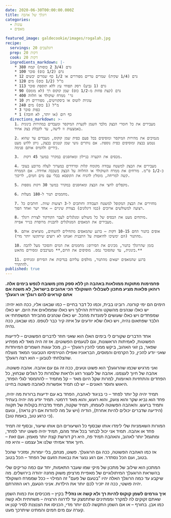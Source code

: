 ```yaml
---
date: 2020-06-30T00:00:00.000Z
title: רוגלך של אהבה
categories:
  - עוגות
  - מאפים

featured_image: galdecookie/images/rogalah.jpg
recipe:
  servings: 20 רוגלעכים
  prep: 20 דקות
  cook: 20 דקות
  ingredients_markdown: |-
    * 380 גרם (3/4 2 כוסות) קמח
    * 100 גרם (1/2 כוס) סוכר
    * 12 גרם (1/4 שקית) שמרים טריים מפוררים או 1/2 כף שמרים יבשים
    * 120 מ"ל (1/2 כוס) מים
    * 113 גרם (1 גביע) רסק תפוחי עץ ללא תוספת סוכר
    * 90 גרם (קצת פחות מ-1/2 כוס) שמן קוקוס רך (לא מומס)
    * 400 גר' ממרח שוקולד או חלווה
    * 10 עוגיות לוטוס או ביסקוויטים, מפוררים דק
    * 240 מ"ל (1 כוס) מים
    * 3 כפות סוכר
    * 1 כף רום (או יותר, לא חובה)
  directions_markdown: >-
    1. מעבירים את כל חומרי הבצק מלבד השמן לקערת המיקסר ומעבדים במהירות בינונית
    באמצעות וו לישה, עד לקבלת בצק אחיד.

    2. מנמיכים את מהירות המיקסר ומוסיפים בכל פעם כפית שמן קוקוס, מעבדים עד שהוא
    נטמע בבצק ומוסיפים כפית נוספת. אם נותרים גושי שמן קטנים בבצק, ניתן ללוש מעט
    בידיים ולהמיס אותם פנימה.

    3.  מכסים את הקערה בניילון ומאחסנים במקרר במשך 45 דקות.

    4. מעבירים את הבצק למשטח עבודה מקומח קלות ומרדדים במערוך לעלה מרובע בעובי
    כ-1/2 ס"מ. מורחים את ממרח השוקולד או החלווה על הבצק בשכבה אחידה. אם הממרח
    קשה למריחה, מומלץ להניח את הקופסא בכלי עם מים חמים, לריכוך.

    5. מקפלים לחצי את הבצק ומאחסנים במקרר במשך 30 דקות נוספות.

    6. מחממים תנור ל-180 מעלות.

    7. מחזירים את הבצק המקופל למשטח העבודה וחותכים ל-3 רצועות שוות. חותכים כל
    רצועה למשולשים ארוכים (כמו דיגלונים) בצורת שיניים – אחד ישר ואחד הפוך.

    8. מותחים מעט את הבסיס של כל משולש ומגלגלים לעבר הקודקוד לצורת רוגלך.
    מעבירים את המאפים המגולגלים לתבנית מרופדת בנייר אפייה.

    9. אופים בתנור החם 10-15 דקות – ברגע שהמאפים מתחילים להשחים, מוציאים אותם
    מהתנור (הם ימשיכו להיאפות על התבנית ואנחנו לא רוצים שיתקשו יותר מדי).

    10. בזמן שהרוגלך בתנור, מכינים את הסירופ: מחממים את המים והסוכר מעל להבה
    בינונית, עד שהסוכר נמס. מוסיפים את הרום,** מערבבים ומסירים מהאש.**

    11. ברגע שהמאפים יוצאים מהתנור, מזלפים עליהם בנדיבות את הסירופ ומניחים
    להתקרר.
published: true
---
```

**פחמימות מתוקות ממולאות באהבה הן ללא ספק מזון משובח לנפש בימים אלה. רוהאן פלאות מציע מתכון לשבלולי השוקולד הכי אהובים בישראל, לא משנה אם אתם קוראים להם רוגלך או רוגעלך**

הימים הם ימי קורונה. רובינו בבית, וכמו כל דבר בחיים – כמו שבאנו אליו, ככה הוא יהיה: יש כאלו שנהנים מהשקט והורדת ההילוך ויש כאלו שממלאים את היום.
יש כאלו שמפחדים ויש כאלו שעושים לימונדות מהכל.
יש כאלו שנהנים מהביחד המשפחתי או הלבד שפתאום נהיה, ויש כאלו שלא יודעים על איזה קיר כבר לטפס.
כמו שבאנו, ככה נהיה.

אחד הדברים שקורים לי בימים האלו הוא שאני חוזר לדברים הפשוטים – לידיעות הפשוטות, לאמיתות הראשונות, וגם לטעמים הפשוטים. אז זה היה מאד לא מפתיע שפאר, בן זוגי האהוב, ביקש ממני להכין רוגעלך – כן, מכל עוגות השמרים המיוחדות שאני יודע להכין, כל הקרמים והמוסים, הבראוניז ואפילו הטירמיסו הטבעוני המאד מוצלח שהצלחתי לטבען – הוא רצה רוגעלך.

ואני מרגיש שכמו שהרוגעלך הוא פשוט וטעים, ככה זה גם עם אהבה.
אהבה פשוטה.
אהבה של חיוך לעצמנו.
אהבה של לעצור רגע ולראות שלמרות כל הגלים שבחוץ, כל הפחדים והתחזיות האיומות, למרות שקל היום מאד – קל מתמיד – להתמסר לגלי הפחד, היאוש וחוסר האונים –
יש לנו תמיד אפשרות לאהבה פשוטה בחיינו.

תמיד יהיה קל יותר לפחד – כי בניגוד לאהבה, הפחד בא עם ידיעות ברורות מה יהיה, פחד הוא נביא שקר והוא צועק, והוא רועש, והוא מאד דרמטי. תמיד יודע מה יהיה בעתיד ותמיד ברעש.
והאהבה הפשוטה לעומתו, תמיד שקטה, תמיד מדברת בקולות של תקווה (הידיעה שדברים יכולים להיות אחרת), הודיה (ויש על מה להודות אם רק נראה) , ונועם (כי כרגע טוב, באמת טוב).

המורות השאמניות שלי לימדו אותו שבסוף כל השיעורים הם אותו שיעור, ובסוף זה תמיד פחד או אהבה. תמיד אני יכול לבחור בכל אחד מהם, תמיד יהיה פשוט יותר לפחד, ומתגמל יותר לאהוב, והאהבה תמיד פה, היא רק דורשת קצת יותר מאמץ.
ועם זאת – חיוך אחד אמיתי שלנו אל עצמנו – והיא פה.

אז כמו האהבה הפשוטה, ככה גם הרוגעלך. פשוט, מנחם, בלי יומרות, ומזכיר שהכל בטוב, ועם הכל נסתדר. אם רגע ננער את נבואות הזעם של הפחד – הכל בטוב.

המתכון הוא שילוב של מתכון של מיקי שמו שעבר התאמות, יחד עם כמה טריקים שלי בהשראת הרוגעלך המיתולוגיים של מאפיית מרציפן משוק מחנה יהודה בירושלים. מה שיקבע עד כמה הרוגלך האלה יהיו "בטעם של פעם" זה המילוי – ככל שממרח השוקולד יהיה פושטי, ככה זה יזכיר לכם יותר את הילדות. אניני הטעם, ראו הוזהרתם.

**איך גורמים לשמן קוקוס להיות רך ולא קשה או נוזלי?**
בקיץ – מכניסים את כמות השמן שאתם זקוקים לה למקרר וממתינים שתתמצק עד לדרגה הרצויה – משחתית ולא קשה כמו אבן.
בחורף – או אם השמן התקשה לכם יותר מדי, הכניסו את הצנצנת לסיר קטן או קערה עם מים חמים והמתינו שיתרכך מעט.
